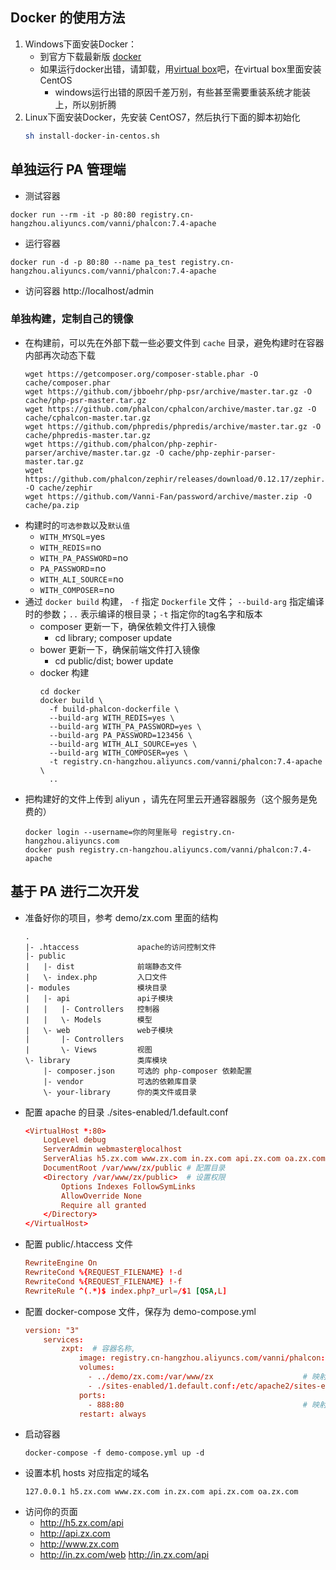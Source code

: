 ## Docker 的使用方法
1. Windows下面安装Docker：
   - 到官方下载最新版 [docker](https://hub.docker.com/editions/community/docker-ce-desktop-windows)
   - 如果运行docker出错，请卸载，用[virtual box](https://www.virtualbox.org/)吧，在virtual box里面安装CentOS
      - windows运行出错的原因千差万别，有些甚至需要重装系统才能装上，所以别折腾
2. Linux下面安装Docker，先安装 CentOS7，然后执行下面的脚本初始化
    ```sh
    sh install-docker-in-centos.sh
    ```
## 单独运行 PA 管理端
- 测试容器
```
docker run --rm -it -p 80:80 registry.cn-hangzhou.aliyuncs.com/vanni/phalcon:7.4-apache
```
- 运行容器
```
docker run -d -p 80:80 --name pa_test registry.cn-hangzhou.aliyuncs.com/vanni/phalcon:7.4-apache
```
- 访问容器 http://localhost/admin

### 单独构建，定制自己的镜像
- 在构建前，可以先在外部下载一些必要文件到 `cache` 目录，避免构建时在容器内部再次动态下载
    ```
    wget https://getcomposer.org/composer-stable.phar -O cache/composer.phar
    wget https://github.com/jbboehr/php-psr/archive/master.tar.gz -O cache/php-psr-master.tar.gz
    wget https://github.com/phalcon/cphalcon/archive/master.tar.gz -O cache/cphalcon-master.tar.gz
    wget https://github.com/phpredis/phpredis/archive/master.tar.gz -O cache/phpredis-master.tar.gz
    wget https://github.com/phalcon/php-zephir-parser/archive/master.tar.gz -O cache/php-zephir-parser-master.tar.gz
    wget https://github.com/phalcon/zephir/releases/download/0.12.17/zephir.phar -O cache/zephir
    wget https://github.com/Vanni-Fan/password/archive/master.zip -O cache/pa.zip
    ```
- 构建时的`可选参数`以及`默认值`
  - `WITH_MYSQL`=yes
  - `WITH_REDIS`=no
  - `WITH_PA_PASSWORD`=no
  - `PA_PASSWORD`=no
  - `WITH_ALI_SOURCE`=no
  - `WITH_COMPOSER`=no
- 通过 `docker build` 构建， `-f` 指定 `Dockerfile` 文件； `--build-arg` 指定编译时的参数；`..` 表示编译的根目录；`-t` 指定你的tag名字和版本
  - composer 更新一下，确保依赖文件打入镜像
    - cd library; composer update
  - bower 更新一下，确保前端文件打入镜像
    - cd public/dist; bower update
  - docker 构建
    ```
    cd docker
    docker build \
      -f build-phalcon-dockerfile \
      --build-arg WITH_REDIS=yes \
      --build-arg WITH_PA_PASSWORD=yes \
      --build-arg PA_PASSWORD=123456 \
      --build-arg WITH_ALI_SOURCE=yes \
      --build-arg WITH_COMPOSER=yes \
      -t registry.cn-hangzhou.aliyuncs.com/vanni/phalcon:7.4-apache \
      ..
    ```
- 把构建好的文件上传到 aliyun ，请先在阿里云开通容器服务（这个服务是免费的）
    ```
    docker login --username=你的阿里账号 registry.cn-hangzhou.aliyuncs.com
    docker push registry.cn-hangzhou.aliyuncs.com/vanni/phalcon:7.4-apache
    ```

## 基于 PA 进行二次开发
- 准备好你的项目，参考 demo/zx.com 里面的结构
    ```
    . 
    |- .htaccess             apache的访问控制文件
    |- public
    |   |- dist              前端静态文件
    |   \- index.php         入口文件
    |- modules               模块目录
    |   |- api               api子模块
    |   |   |- Controllers   控制器
    |   |   \- Models        模型
    |   \- web               web子模块
    |       |- Controllers
    |       \- Views         视图
    \- library               类库模块
        |- composer.json     可选的 php-composer 依赖配置
        |- vendor            可选的依赖库目录
        \- your-library      你的类文件或目录
    ```
- 配置 apache 的目录 ./sites-enabled/1.default.conf
    ```conf
    <VirtualHost *:80>
        LogLevel debug
        ServerAdmin webmaster@localhost
        ServerAlias h5.zx.com www.zx.com in.zx.com api.zx.com oa.zx.com # 配置域名
        DocumentRoot /var/www/zx/public # 配置目录
        <Directory /var/www/zx/public>  # 设置权限
            Options Indexes FollowSymLinks
            AllowOverride None
            Require all granted
        </Directory>
    </VirtualHost>
    ```
- 配置 public/.htaccess 文件
    ```conf
    RewriteEngine On
    RewriteCond %{REQUEST_FILENAME} !-d
    RewriteCond %{REQUEST_FILENAME} !-f
    RewriteRule ^(.*)$ index.php?_url=/$1 [QSA,L]
    ```
- 配置 docker-compose 文件，保存为 demo-compose.yml
    ```conf
    version: "3"
        services:
            zxpt:  # 容器名称, 
                image: registry.cn-hangzhou.aliyuncs.com/vanni/phalcon:7.4-apache  # 这个是打包好的镜像
                volumes:
                  - ../demo/zx.com:/var/www/zx                    # 映射文件到容器里面   本地文件:容器文件
                  - ./sites-enabled/1.default.conf:/etc/apache2/sites-enabled/1.default.conf    # 映射apache虚拟文件
                ports:
                  - 888:80                                        # 映射端口    本地端口:容器端口
                restart: always
    ```
- 启动容器
    ```
    docker-compose -f demo-compose.yml up -d
    ```
- 设置本机 hosts 对应指定的域名
    ```
    127.0.0.1 h5.zx.com www.zx.com in.zx.com api.zx.com oa.zx.com
    ```
- 访问你的页面
  - http://h5.zx.com/api
  - http://api.zx.com
  - http://www.zx.com
  - http://in.zx.com/web  http://in.zx.com/api

